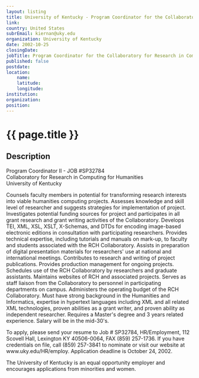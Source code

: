 ```yaml
---
layout: listing
title: University of Kentucky - Program Coordinator for the Collaboratory for Research in Computing for Humanities
link:
country: United States
subrEmail: kiernan@uky.edu
organization: University of Kentucky 
date: 2002-10-25
closingDate: 
jobTitle: Program Coordinator for the Collaboratory for Research in Computing for Humanities
published: false
postdate:
location:
	name: 
	latitude: 
	longitude: 
institution: 
organization: 
position: 
--- 
```



# {{ page.title }}

## Description


<p>
Program Coordinator II - JOB #SP32784</br>
Collaboratory for Research in Computing for Humanities</br>
University of Kentucky</p>

<p>Counsels faculty members in potential for transforming research interests into viable humanities computing projects. Assesses knowledge and skill level of researcher and suggests strategies for implementation of project.  Investigates potential funding sources for project and participates in all grant research and grant writing activities of the Collaboratory. Develops TEI, XML, XSL, XSLT, X-Schemas, and DTDs for encoding image-based electronic editions in consultation with participating researchers. Provides technical expertise, including tutorials and manuals on mark-up, to faculty and students associated with the RCH Collaboratory. Assists in preparation of digital presentation materials for researchers' use at national and international meetings. Contributes to research and writing of project publications. Provides production management for ongoing projects. Schedules use of the RCH Collaboratory by researchers and graduate assistants.  Maintains websites of RCH and associated projects. Serves as staff liaison from the Collaboratory to personnel in participating departments on campus.  Administers the operating budget of the RCH Collaboratory.  Must have strong background in the Humanities and Informatics, expertise in hypertext languages including XML and all related XML technologies, proven abilities as a grant writer, and proven ability as independent researcher.  Requires a Master's degree and 3 years related experience.  Salary will be in the mid-30's.</p>

<p>To apply, please send your resume to Job # SP32784, HR/Employment, 112
Scovell Hall, Lexington KY  40506-0064, FAX (859) 257-1736.  If you have
credentials on file, call (859) 257-3841 to nominate or visit our website at www.uky.edu/HR/employ.  Application deadline is October 24, 2002.</p>

<p>The University of Kentucky is an equal opportunity employer and encourages applications from minorities and women.</p>
